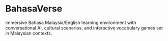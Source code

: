 # BahasaVerse
 Immersive Bahasa Malaysia/English learning environment with conversational AI,  cultural scenarios, and interactive vocabulary games set in Malaysian contexts.
